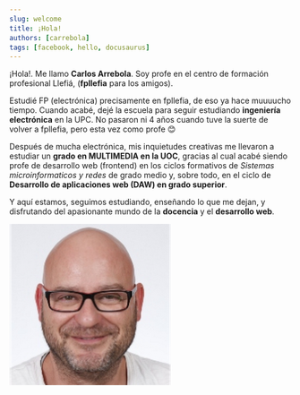 ```yaml
---
slug: welcome
title: ¡Hola!
authors: [carrebola]
tags: [facebook, hello, docusaurus]
---
```



¡Hola!.
Me llamo **Carlos Arrebola**. Soy profe en el centro de formación profesional Llefiá, (**fpllefia** para los amigos).

Estudié FP (electrónica) precisamente en fpllefia, de eso ya hace muuuucho tiempo. Cuando acabé, dejé la escuela para seguir estudiando **ingeniería electrónica** en la UPC. No pasaron ni 4 años cuando tuve la suerte de volver a fpllefia, pero esta vez como profe 😊

Después de mucha electrónica, mis inquietudes creativas me llevaron a estudiar un **grado en MULTIMEDIA en la UOC**, gracias al cual acabé siendo profe de desarrollo web (frontend) en los ciclos formativos de *Sistemas microinformaticos y redes* de grado medio y, sobre todo, en el ciclo de **Desarrollo de aplicaciones web (DAW) en grado superior**.

Y aquí estamos, seguimos estudiando, enseñando lo que me dejan, y disfrutando del apasionante mundo de la **docencia** y el **desarrollo web**.


![magen](/img/yo.png)

